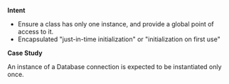 **Intent**
- Ensure a class has only one instance, and provide a global point of access to it.
- Encapsulated "just-in-time initialization" or "initialization on first use"

**Case Study**

An instance of a Database connection is expected to be instantiated only once.

